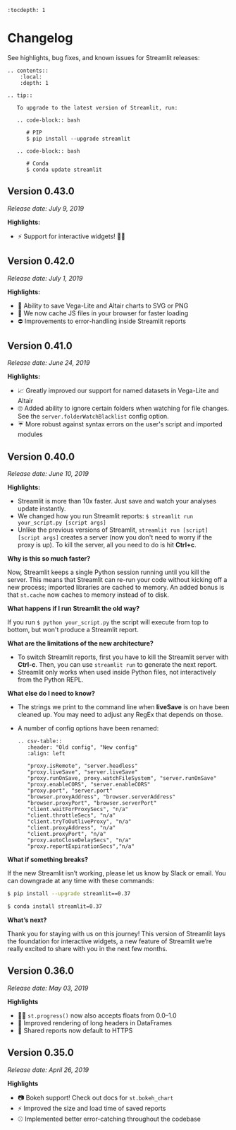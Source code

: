 ```eval_rst
:tocdepth: 1
```
# Changelog

See highlights, bug fixes, and known issues for Streamlit releases:

```eval_rst
.. contents::
    :local:
    :depth: 1
```

```eval_rst
.. tip::

   To upgrade to the latest version of Streamlit, run:

   .. code-block:: bash

      # PIP
      $ pip install --upgrade streamlit

   .. code-block:: bash

      # Conda
      $ conda update streamlit
```

## Version 0.43.0
*Release date: July 9, 2019*

**Highlights:**

* ⚡ Support for interactive widgets! 🎈🎉

## Version 0.42.0
*Release date: July 1, 2019*

**Highlights:**

* 💾 Ability to save Vega-Lite and Altair charts to SVG or PNG
* 🐇 We now cache JS files in your browser for faster loading
* ⛔ Improvements to error-handling inside Streamlit reports

## Version 0.41.0
*Release date: June 24, 2019*

**Highlights:**

* 📈 Greatly improved our support for named datasets in Vega-Lite and Altair
* 🙄 Added ability to ignore certain folders when watching for file changes. See the `server.folderWatchBlacklist` config option.
* ☔ More robust against syntax errors on the user's script and imported modules

## Version 0.40.0
*Release date: June 10, 2019*

**Highlights:**

* Streamlit is more than 10x faster. Just save and watch your analyses update instantly.
* We changed how you run Streamlit reports:
  `$ streamlit run your_script.py [script args]`
* Unlike the previous versions of Streamlit, `streamlit run [script] [script args]` creates a server (now you don't need to worry if the proxy is up). To kill the server, all you need to do is hit **Ctrl+c**.

**Why is this so much faster?**

Now, Streamlit keeps a single Python session running until you kill the server. This means that Streamlit can re-run your code without kicking off a new process; imported libraries are cached to memory. An added bonus is that `st.cache` now caches to memory instead of to disk.

**What happens if I run Streamlit the old way?**

If you run `$ python your_script.py` the script will execute from top to bottom, but won't produce a Streamlit report.

**What are the limitations of the new architecture?**

* To switch Streamlit reports, first you have to kill the Streamlit server with **Ctrl-c**. Then, you can use `streamlit run` to generate the next report.
* Streamlit only works when used inside Python files, not interactively from the Python REPL.

**What else do I need to know?**

* The strings we print to the command line when **liveSave** is on have been cleaned up. You may need to adjust any RegEx that depends on those.
* A number of config options have been renamed:

  ```eval_rst
  .. csv-table::
     :header: "Old config", "New config"
     :align: left

     "proxy.isRemote", "server.headless"
     "proxy.liveSave", "server.liveSave"
     "proxy.runOnSave, proxy.watchFileSystem", "server.runOnSave"
     "proxy.enableCORS", "server.enableCORS"
     "proxy.port", "server.port"
     "browser.proxyAddress", "browser.serverAddress"
     "browser.proxyPort", "browser.serverPort"
     "client.waitForProxySecs", "n/a"
     "client.throttleSecs", "n/a"
     "client.tryToOutliveProxy", "n/a"
     "client.proxyAddress", "n/a"
     "client.proxyPort", "n/a"
     "proxy.autoCloseDelaySecs", "n/a"
     "proxy.reportExpirationSecs","n/a"
  ```

**What if something breaks?**

If the new Streamlit isn’t working, please let us know by Slack or email. You can downgrade at any time with these commands:

```bash
$ pip install --upgrade streamlit==0.37
```

```bash
$ conda install streamlit=0.37
```

**What’s next?**

Thank you for staying with us on this journey! This version of Streamlit lays the foundation for interactive widgets, a new feature of Streamlit we’re really excited to share with you in the next few months.

## Version 0.36.0

*Release date: May 03, 2019*

**Highlights**

* 🚣‍♀️ `st.progress()` now also accepts floats from 0.0–1.0
* 🤯 Improved rendering of long headers in DataFrames
* 🔐 Shared reports now default to HTTPS

## Version 0.35.0

*Release date: April 26, 2019*

**Highlights**

* 📷 Bokeh support! Check out docs for `st.bokeh_chart`
* ⚡️ Improved the size and load time of saved reports
* ⚾️ Implemented better error-catching throughout the codebase
